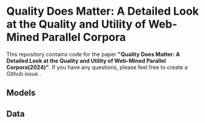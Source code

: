 # Quality Does Matter: A Detailed Look at the Quality and Utility of Web-Mined Parallel Corpora
This repository contains code for the paper **"Quality Does Matter: A Detailed Look at the Quality and Utility of Web-Mined Parallel Corpora(2024)"**. If you have any questions, please feel free to create a Github issue .

## Models


## Data
